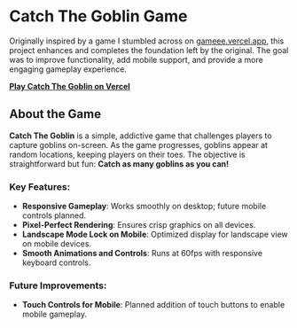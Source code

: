 # Catch The Goblin Game

Originally inspired by a game I stumbled across on [gameee.vercel.app](https://gameee.vercel.app), this project enhances and completes the foundation left by the original. The goal was to improve functionality, add mobile support, and provide a more engaging gameplay experience.

[**Play Catch The Goblin on Vercel**](https://catch-the-goblin.vercel.app/)

## About the Game
**Catch The Goblin** is a simple, addictive game that challenges players to capture goblins on-screen. As the game progresses, goblins appear at random locations, keeping players on their toes. The objective is straightforward but fun: **Catch as many goblins as you can!**

### Key Features:
- **Responsive Gameplay**: Works smoothly on desktop; future mobile controls planned.
- **Pixel-Perfect Rendering**: Ensures crisp graphics on all devices.
- **Landscape Mode Lock on Mobile**: Optimized display for landscape view on mobile devices.
- **Smooth Animations and Controls**: Runs at 60fps with responsive keyboard controls.

### Future Improvements:
- **Touch Controls for Mobile**: Planned addition of touch buttons to enable mobile gameplay.
